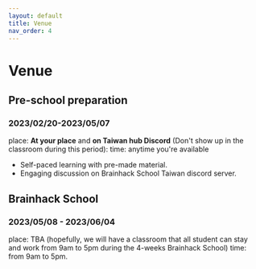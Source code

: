 ```yaml
---
layout: default
title: Venue
nav_order: 4
---
```


# Venue
## Pre-school preparation 
### 2023/02/20-2023/05/07
place: **At your place** and **on Taiwan hub Discord** (Don't show up in the classroom during this period):
time: anytime you're available
- Self-paced learning with pre-made material.
- Engaging discussion on Brainhack School Taiwan discord server.

## Brainhack School 
### 2023/05/08 - 2023/06/04
place: TBA (hopefully, we will have a classroom that all student can stay and work from 9am to 5pm during the 4-weeks Brainhack School)
time: from 9am to 5pm.